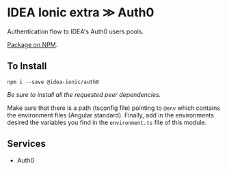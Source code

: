 # IDEA Ionic extra ≫ Auth0

Authentication flow to IDEA's Auth0 users pools.

[Package on NPM](https://www.npmjs.com/package/@idea-ionic/auth0).

## To Install

```
npm i --save @idea-ionic/auth0
```

_Be sure to install all the requested peer dependencies._

Make sure that there is a path (tsconfig file) pointing to `@env` which contains the environment files (Angular standard).
Finally, add in the environments desired the variables you find in the `environment.ts` file of this module.

## Services

- Auth0
